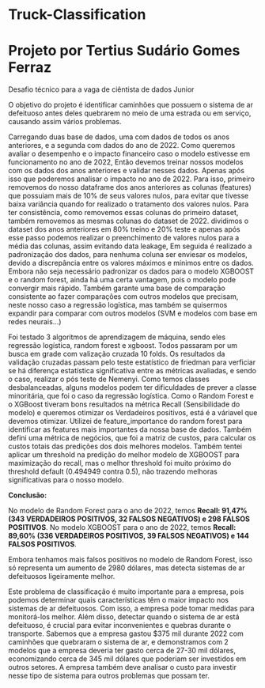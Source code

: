 # Truck-Classification

# Projeto por Tertius Sudário Gomes Ferraz

Desafio técnico para a vaga de ciêntista de dados Junior

O objetivo do projeto é identificar caminhões que possuem o sistema de ar defeituoso antes deles quebrarem no meio de uma estrada ou em serviço, causando assim vários problemas. 

Carregando duas base de dados, uma com dados de todos os anos anteriores, e a segunda com dados do ano de 2022. Como queremos avaliar o desempenho e o impacto financeiro caso o modelo estivesse em funcionamento no ano de 2022, Então devemos treinar nossos modelos com os dados dos anos anteriores e validar nesses dados. Apenas após isso que poderemos analisar o impacto no ano de 2022. Para isso, primeiro removemos do nosso dataframe dos anos anteriores as colunas (features) que possuiam mais de 10% de seus valores nulos, para evitar que tivesse baixa variância quando for realizado o tratamento dos valores nulos. Para ter consistência, como removemos essas colunas do primeiro dataset, também removemos as mesmas colunas do dataset de 2022. dividimos o dataset dos anos anteriores em 80% treino e 20% teste e apenas após esse passo podemos realizar o preenchimento de valores nulos para a média das colunas, assim evitando data leakage, Em seguida é realizado a padronização dos dados, para nenhuma coluna ser enviesar os modelos, devido a discrepância entre os valores máximos e mínimos entre os dados. Embora não seja necessário padronizar os dados para o modelo XGBOOST e o random forest, ainda há uma certa vantagem, pois o modelo pode convergir mais rápido. Também garante uma base de comparação consistente ao fazer comparações com outros modelos que precisam, neste nosso caso a regressão logística, mas também se quisermos expandir para comparar com outros modelos (SVM e modelos com base em redes neurais...)

Foi testado 3 algoritmos de aprendizagem de máquina, sendo eles regressão logística, random forest e xgboost. Todos passaram por um busca em grade com valização cruzada 10 folds. Os resultados da validação cruzadas passam pelo teste estatístico de friedman para verficiar se há diferença estatística significativa entre as métricas avaliadas, e sendo o caso, realizar o pós teste de Nemenyi. Como temos classes desbalanceadas, alguns modelos podem ter dificuldades de prever a classe minoritária, que foi o caso da regressão logística. Como o Random Forest e o XGBoost tiveram bons resultados na métrica Recall (Sensibilidade do modelo) e queremos otimizar os Verdadeiros positivos, está é a váriavel que devemos otimizar. Utilizei de feature_importance do random forest para identificar as features mais importantes da nossa base de dados. Também defini uma métrica de negócios, que foi a matriz de custos, para calcular os custos totais das predições dos dois melhores modelos. Também tentei aplicar um threshold na predição do melhor modelo de XGBOOST para maximização do recall, mas o melhor threshold foi muito próximo do threshold default (0.494949 contra 0.5), não trazendo melhoras significativas para o nosso modelo.

**Conclusão:**

No modelo de Random Forest para o ano de 2022, temos **Recall: 91,47% (343 VERDADEIROS POSITIVOS, 32 FALSOS NEGATIVOS) e 298 FALSOS POSITIVOS**.
No modelo XGBOOST para o ano de 2022, temos **Recall: 89,60% (336 VERDADEIROS POSITIVOS, 39 FALSOS NEGATIVOS) e 144 FALSOS POSITIVOS**.

Embora tenhamos mais falsos positivos no modelo de Random Forest, isso só representa um aumento de 2980 dólares, mas detecta sistemas de ar defeituosos ligeiramente melhor.

Este problema de classificação é muito importante para a empresa, pois podemos determinar quais características têm o maior impacto nos sistemas de ar defeituosos. Com isso, a empresa pode tomar medidas para monitorá-los melhor. Além disso, detectar quando o sistema de ar está defeituoso, é crucial para evitar inconvenientes e quebras durante o transporte. Sabemos que a empresa gastou $375 mil durante 2022 com caminhões que quebraram o sistema de ar, e demonstramos com 2 modelos que a empresa deveria ter gasto cerca de 27-30 mil dólares, economizando cerca de 345 mil dólares que poderiam ser investidos em outros setores. A empresa também deve analisar o custo para investir nesse tipo de sistema para outros problemas que possam ter.
